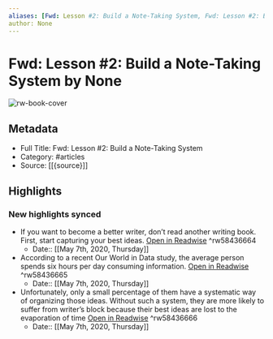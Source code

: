 ```yaml
---
aliases: [Fwd: Lesson #2: Build a Note-Taking System, Fwd: Lesson #2: Build a Note-Taking System]
author: None
---
```

# Fwd: Lesson #2: Build a Note-Taking System by None

![rw-book-cover](https://readwise-assets.s3.amazonaws.com/static/images/article3.5c705a01b476.png)

## Metadata

- Full Title: Fwd: Lesson #2: Build a Note-Taking System
- Category: #articles
- Source: [[{source}]]

## Highlights
### New highlights synced
- If you want to become a better writer, don’t read another writing book. First, start capturing your best ideas. [Open in Readwise](https://readwise.io/open/58436664) ^rw58436664
    - Date:: [[May 7th, 2020, Thursday]]
- According to a recent Our World in Data study, the average person spends six hours per day consuming information. [Open in Readwise](https://readwise.io/open/58436665) ^rw58436665
    - Date:: [[May 7th, 2020, Thursday]]
- Unfortunately, only a small percentage of them have a systematic way of organizing those ideas. Without such a system, they are more likely to suffer from writer’s block because their best ideas are lost to the evaporation of time [Open in Readwise](https://readwise.io/open/58436666) ^rw58436666
    - Date:: [[May 7th, 2020, Thursday]]
